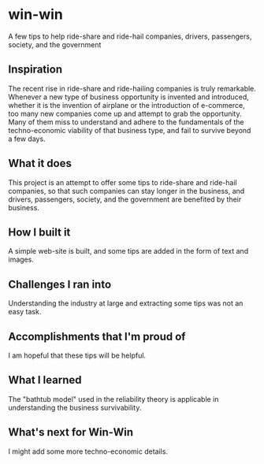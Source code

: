 # win-win

A few tips to help ride-share and ride-hail companies, drivers, passengers, society, and the government

## Inspiration

The recent rise in ride-share and ride-hailing companies is truly remarkable. Whenever a new type of business opportunity is invented and introduced, whether it is the invention of airplane or the introduction of e-commerce, too many new companies come up and attempt to grab the opportunity. Many of them miss to understand and adhere to the fundamentals of the techno-economic viability of that business type, and fail to survive beyond a few days.   

## What it does

This project is an attempt to offer some tips to ride-share and ride-hail companies, so that such companies can stay longer in the business, and drivers, passengers, society, and the government are benefited by their business.

## How I built it

A simple web-site is built, and some tips are added in the form of text and images.

## Challenges I ran into

Understanding the industry at large and extracting some tips was not an easy task.

## Accomplishments that I'm proud of

I am hopeful that these tips will be helpful.

## What I learned

The "bathtub model" used in the reliability theory is applicable in understanding the business survivability.

## What's next for Win-Win

I might add some more techno-economic details.

